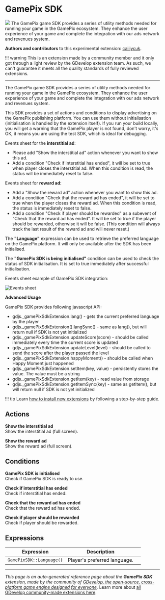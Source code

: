 # GamePix SDK

<img src="https://asset-resources.gdevelop.io/public-resources/Icons/61baa8834b0d9487f3e61ff92262e69581d7d4bed684b5016dcc4c9a0ba75db4_gamepad-variant-outline.svg" class="extension-icon"></img>
The GamePix game SDK provides a series of utility methods needed for running your game in the GamePix ecosystem.
They enhance the user experience of your game and complete the integration with our ads network and revenues system.

**Authors and contributors** to this experimental extension: [caiiiycuk](https://gd.games/caiiiycuk).

!!! warning
    This is an extension made by a community member and it only got through a
    light review by the GDevelop extension team. As such, we can't guarantee it
    meets all the quality standards of fully reviewed extensions.

---

The GamePix game SDK provides a series of utility methods needed for running your game in the GamePix ecosystem.
They enhance the user experience of your game and complete the integration with our ads network and revenues system.

This SDK provides a set of actions and conditions to display advertising on the GamePix publishing platform. You can use them without initialisation (initialisation is handled by the extension itself). If you run your build locally, you will get a warning that the GamePix player is not found, don't worry, it's OK, it means you are using the test SDK, which is ideal for debugging.

Events sheet for the **interstitial ad**:


* Please add "Show the interstitial ad" action whenever you want to show this ad.
* Add a condition "Check if interstitial has ended", it will be set to true when player closes the interstitial ad. When this condition is read, the status will be immediately reset to false.


Events sheet for **reward ad**:


* Add a "Show the reward ad" action whenever you want to show this ad.
* Add a condition "Check that the reward ad has ended", it will be set to true when the player closes the reward ad. When this condition is read, the status is immediately reset to false.
* Add a condition "Check if player should be rewarded" as a subevent of "Check that the reward ad has ended". It will be set to true if the player should be rewarded, otherwise it will be false. (This condition will always track the last result of the reward ad and will never reset.)

The **"Language"** expression can be used to retrieve the preferred language on the GamePix platform. It will only be available after the SDK has been initialised.

The **"GamePix SDK is being initialised"** condition can be used to check the status of SDK initialisation. It is set to true immediately after successful initialisation.

Events sheet example of GamePix SDK integration:

![Events sheet](https://gpx-porting.s3.eu-central-1.amazonaws.com/docs/gamepix-sdk-gdevelop.png)


**Advanced Usage**

GamePix SDK provides following javascript API:


* gdjs._gamePixSdkExtension.lang() - gets the current preferred language by the player
* gdjs._gamePixSdkExtension().langSync() - same as lang(), but will return null if SDK is not yet initialized
* gdjs._gamePixSdkExtension.updateScore(score) - should be called immediately every time the current score is updated
* gdjs._gamePixSdkExtension.updateLevel(level) - should be called to send the score after the player passed the level
* gdjs._gamePixSdkExtension.happyMoment() - should be called when Happy Moment just happened
* gdjs._gamePixSdkExtension.setItem(key, value) - persistently stores the value. The value must be a string
* gdjs._gamePixSdkExtension.getItem(key) - read value from storage
* gdjs._gamePixSdkExtension.getItemSync(key) - same as getItem(), but will return null if SDK is not yet initialized





!!! tip
    Learn [how to install new extensions](/gdevelop5/extensions/search) by following a step-by-step guide.

## Actions

**Show the interstitial ad**  
Show the interstitial ad (full screen).

**Show the reward ad**  
Show the reward ad (full screen).

## Conditions

**GamePix SDK is initialised**  
Check if GamePix SDK is ready to use.

**Check if interstitial has ended**  
Check if interstitial has ended.

**Check that the reward ad has ended**  
Check that the reward ad has ended.

**Check if player should be rewarded**  
Check if player should be rewarded.

## Expressions

| Expression | Description |  |
|-----|-----|-----|
| `GamePixSDK::Language()` | Player's preferred language. ||


---

*This page is an auto-generated reference page about the **GamePix SDK** extension, made by the community of [GDevelop, the open-source, cross-platform game engine designed for everyone](https://gdevelop.io/).* Learn more about [all GDevelop community-made extensions here](/gdevelop5/extensions).